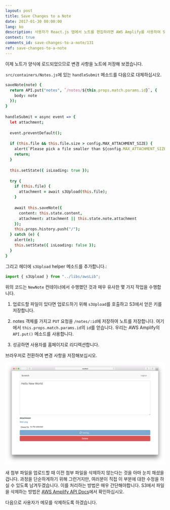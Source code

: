 ```yaml
---
layout: post
title: Save Changes to a Note
date: 2017-01-30 00:00:00
lang: ko 
description: 사용자가 React.js 앱에서 노트를 편집하려면 AWS Amplify를 사용하여 Serverless 백엔드 API에 PUT 요청을해야합니다. 또한 파일을 S3에 직접 업로드하고 노트에 첨부 파일로 추가 할 수 있어야합니다. 
context: true
comments_id: save-changes-to-a-note/131
ref: save-changes-to-a-note
---
```


이제 노트가 양식에 로드되었으므로 변경 사항을 노트에 저장해 보겠습니다.

<img class="code-marker" src="/assets/s.png" />`src/containers/Notes.js`에 있는 `handleSubmit` 메소드를 다음으로 대체하십시오.

``` coffee
saveNote(note) {
  return API.put("notes", `/notes/${this.props.match.params.id}`, {
    body: note
  });
}

handleSubmit = async event => {
  let attachment;

  event.preventDefault();

  if (this.file && this.file.size > config.MAX_ATTACHMENT_SIZE) {
    alert(`Please pick a file smaller than ${config.MAX_ATTACHMENT_SIZE/1000000} MB.`);
    return;
  }

  this.setState({ isLoading: true });

  try {
    if (this.file) {
      attachment = await s3Upload(this.file);
    }

    await this.saveNote({
      content: this.state.content,
      attachment: attachment || this.state.note.attachment
    });
    this.props.history.push("/");
  } catch (e) {
    alert(e);
    this.setState({ isLoading: false });
  }
}

```

<img class="code-marker" src="/assets/s.png" />그리고 헤더에 `s3Upload` helper 메소드를 추가합니다.:

``` javascript
import { s3Upload } from "../libs/awsLib";
```

위의 코드는 `NewNote` 컨테이너에서 수행했던 것과 매우 유사한 몇 가지 작업을 수행합니다.

1. 업로드할 파일이 있다면 업로드하기 위해 `s3Upload`를 호출하고 S3에서 얻은 키를 저장합니다.

2. notes 객체를 가지고 `PUT` 요청을 `/notes/:id`에 저장하여 노트를 저장합니다. 여기에서 `this.props.match.params.id`의 `id`를 얻습니다. 우리는 AWS Amplify의 `API.put()` 메소드를 사용합니다.

3. 성공하면 사용자를 홈페이지로 리디렉션합니다.

브라우저로 전환하여 변경 사항을 저장해보십시오.

![노트 저장하기 화면](/assets/notes-page-saving.png)

새 첨부 파일을 업로드할 때 이전 첨부 파일을 삭제하지 않는다는 것을 아마 눈치 채셨을겁니다. 과정을 단순하게하기 위해 그런거지만, 여러분이 직접 이 부분에 대한 수정을 하실 수 있도록 남겨두겠습니다. 이를 처리하는 방법은 매우 간단해야합니다. S3에서 파일을 삭제하는 방법은 [AWS Amplify API Docs](https://aws.github.io/aws-amplify/api/classes/storageclass.html#remove)에서 확인하십시오.

다음으로 사용자가 메모를 삭제하도록 하겠습니다.

